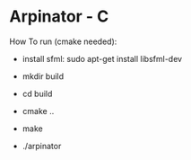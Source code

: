 # Arpinator - C

How To run (cmake needed):
- install sfml: sudo apt-get install libsfml-dev

- mkdir build
- cd build
- cmake ..
- make
- ./arpinator
